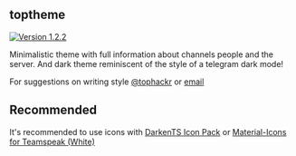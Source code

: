 ## toptheme

[![Version 1.2.2](https://img.shields.io/badge/Release-v1.2.2-brightgreen.svg?style=flat)](https://gitlab.com/tophackr/toptheme/tags/Release_v1.2.2)

Minimalistic theme with full information about channels people and the server.
And dark theme reminiscent of the style of a telegram dark mode!

For suggestions on writing style [@tophackr][tophackr_telegram_link] or [email][tophackr_email_link]

## Recommended

It's recommended to use icons with [DarkenTS Icon Pack][myteamspeak_addon_1] or [Material-Icons for Teamspeak (White)][myteamspeak_addon_2]

[tophackr_telegram_link]: https://t.me/tophackr
[tophackr_email_link]: mailto:tophackr@icloud.com
[myteamspeak_addon_1]: https://www.myteamspeak.com/addons/0b57d54d-b46c-433d-8f7e-2eea28470007
[myteamspeak_addon_2]: https://www.myteamspeak.com/addons/4f8b0ebf-eb4a-4c37-9c4f-366813ffcf79